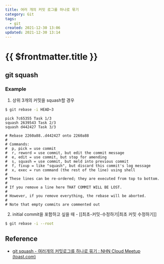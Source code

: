 ```yaml
---
title: 여러 개의 커밋 로그를 하나로 묶기
category: Git
tags:
  - git
created: 2021-12-30 13:06
updated: 2021-12-30 13:14
---
```


# {{ $frontmatter.title }}

## git squash

### Example

1. 상위 3개의 커밋을 squash할 경우

```sh
$ git rebase -i HEAD~3
```

```
pick 7c65355 Task 1/3
squash 2639543 Task 2/3
squash d442427 Task 3/3

# Rebase 2260a88..d442427 onto 2260a88
#
# Commands:
#  p, pick = use commit
#  r, reword = use commit, but edit the commit message
#  e, edit = use commit, but stop for amending
#  s, squash = use commit, but meld into previous commit
#  f, fixup = like "squash", but discard this commit's log message
#  x, exec = run command (the rest of the line) using shell
#
# These lines can be re-ordered; they are executed from top to bottom.
#
# If you remove a line here THAT COMMIT WILL BE LOST.
#
# However, if you remove everything, the rebase will be aborted.
#
# Note that empty commits are commented out
```

2. initial commit을 포함하고 싶을 때 - [[최초-커밋-수정하기|최초 커밋 수정하기]]

```sh
$ git rebase -i --root
```

## Reference

- [git squash - 여러개의 커밋로그를 하나로 묶기 : NHN Cloud Meetup (toast.com)](https://meetup.toast.com/posts/39)

